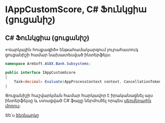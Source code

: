 ---
---

<div class="version-block" data-product-id="bank" data-version="250626.000, 250929.000" markdown="1">

# IAppCustomScore, C# Ֆունկցիա (ցուցանիշ)

## C# Ֆունկցիա (ցուցանիշ)

«Վարկային հոսքագիծ» ենթահամակարգում յուրահատուկ ցուցանիշի համար նախատեսված ինտերֆեյս։

``` c#
namespace ArmSoft.AS8X.Bank.Subsystems;

public interface IAppCustomScore
{
    Task<decimal> Evaluate(AppProcessContext context, CancellationToken cancellationToken);
}
```

Ցուցանիշի հաշվարկման համար հարկավոր է իրականացնել այս ինտերֆեյսը և ստացված C# ֆայլը ներմուծել որպես [սերվերային մոդուլ](../definitions/server_side_module_guide.md)։

Տե՛ս [ձեռնարկը](loan_app.md)
</div>
